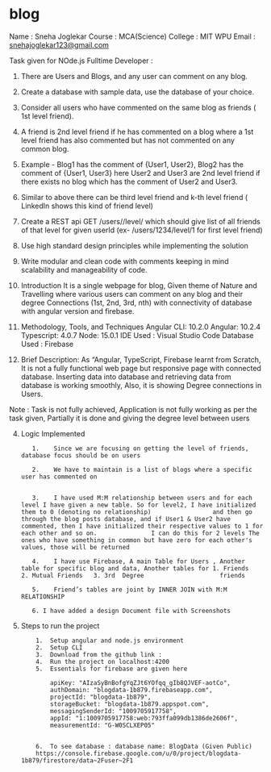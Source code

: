 # blog

Name : Sneha Joglekar
Course : MCA(Science)
College : MIT WPU
Email : snehajoglekar123@gmail.com

Task given for NOde.js Fulltime Developer :

1.	There are Users and Blogs, and any user can comment on any blog.
2.	Create a database with sample data, use the database of your choice.
3.	Consider all users who have commented on the same blog as friends ( 1st level friend).
4.	A friend is 2nd level friend if he has commented on a blog where a 1st level friend has     also commented but has not commented on any common blog.
5.	Example - Blog1 has the comment of {User1, User2}, Blog2 has the comment of {User1, User3} here User2 and User3 are 2nd level friend if there exists no blog which has the comment of User2 and User3.
6.	Similar to above there can be third level friend and k-th level friend ( LinkedIn shows this kind of friend level)
7.	Create a REST api GET /users/<userId>/level/<levelNo> which should give list of all friends of that level for given userId (ex- /users/1234/level/1 for first level friend)
8.	Use high standard design principles while implementing the solution
9.	Write modular and clean code with comments keeping in mind scalability and manageability of code.


1. Introduction
It is a single webpage for blog, Given theme of Nature and Travelling where various users can comment on any blog and their degree Connections (1st, 2nd, 3rd,  nth) with connectivity of database with angular version and firebase.


2. Methodology, Tools, and Techniques
      Angular CLI: 10.2.0
      Angular: 10.2.4
      Typescript: 4.0.7
      Node: 15.0.1
      IDE Used : Visual Studio Code
      Database Used : Firebase


3. Brief Description:
      As “Angular, TypeScript, Firebase learnt from Scratch, It is not a fully functional web page but responsive page with connected database. Inserting  data into database       and retrieving data from database is working smoothly, Also, it is showing Degree connections in Users.

Note : Task is not fully achieved, Application is not fully working as per the task given, Partially it is done and giving the degree level between users
  
  

4. Logic Implemented

          1.	Since we are focusing on getting the level of friends, database focus should be on users 

          2.	We have to maintain is a list of blogs where a specific user has commented on


          3.	I have used M:M relationship between users and for each level I have given a new table. So for level2, I have initialized them to 0 (denoting no relationship)                 and then go through the blog posts database, and if User1 & User2 have commented, then I have initialized their respective values to 1 for each other and so on.               I can do this for 2 levels The ones who have something in common but have zero for each other's values, those will be returned

          4.	I have use Firebase, A main Table for Users , Another table for specific blog and data, Another tables for 1. Friends   2. Mutual Friends   3. 3rd  Degree                     friends

          5.	Friend’s tables are joint by INNER JOIN with M:M RELATIONSHIP
  
          6. I have added a design Document file with Screenshots





6.	Steps to run the project

            1.	Setup angular and node.js environment
            2.	Setup CLI
            3.	Download from the github link : 
            4.	Run the project on localhost:4200
            5.	Essentials for firebase are given here

                apiKey: "AIzaSyBnBofgYqZJt6YOfqq_gIb8QJVEF-aotCo",
                authDomain: "blogdata-1b879.firebaseapp.com",
                projectId: "blogdata-1b879",
                storageBucket: "blogdata-1b879.appspot.com",
                messagingSenderId: "1009705917758",
                appId: "1:1009705917758:web:793ffa099db1386de2606f",
                measurementId: "G-W0SCLXEP05"


            6.	To see database : database name: BlogData (Given Public)
            https://console.firebase.google.com/u/0/project/blogdata-1b879/firestore/data~2Fuser~2F1




 











